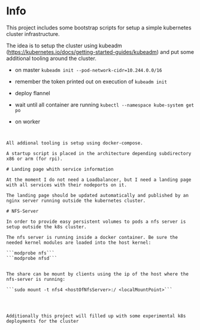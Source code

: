 # Info

This project includes some bootstrap scripts for setup a simple kubernetes cluster infrastructure.

The idea is to setup the cluster using kubeadm (https://kubernetes.io/docs/getting-started-guides/kubeadm) and put some additional tooling around the cluster. 

* on master
```kubeadm init --pod-network-cidr=10.244.0.0/16```
* remember the token printed out on execution of ```kubeadm init```
* deploy flannel

* wait until all container are running
```kubectl --namespace kube-system get po```
* on worker
```kubeadm join <masterip> --token  <token>


All addional tooling is setup using docker-compose. 

A startup script is placed in the architecture depending subdirectory x86 or arm (for rpi).

# Landing page whith service information

At the moment I do not need a Loadbalancer, but I need a landing page with all services with their nodeports on it. 

The landing page should be updated automatically and published by an nginx server running outside the kubernetes cluster.

# NFS-Server

In order to provide easy persistent volumes to pods a nfs server is setup outside the k8s cluster.

The nfs server is running inside a docker container. Be sure the needed kernel modules are loaded into the host kernel:

```modprobe nfs```
```modprobe nfsd```


The share can be mount by clients using the ip of the host where the nfs-server is running:

```sudo mount -t nfs4 <hostOfNfsServer>:/ <localMountPoint>``` 




Additionally this project will filled up with some experimental k8s deployments for the cluster


